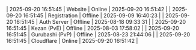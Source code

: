 | 2025-09-20 16:51:45 | Website | Online | 2025-09-20 16:51:42 |
| 2025-09-20 16:51:45 | Registration | Offline | 2025-09-09 16:40:23 |
| 2025-09-20 16:51:45 | Auth Server | Offline | 2025-08-18 09:33:31 |
| 2025-09-20 16:51:45 | Kezan (PvE) | Offline | 2025-08-03 17:58:02 |
| 2025-09-20 16:51:45 | Gurubashi (PvP) | Offline | 2025-08-23 21:44:06 |
| 2025-09-20 16:51:45 | Cloudflare | Online | 2025-09-20 16:51:42 |
